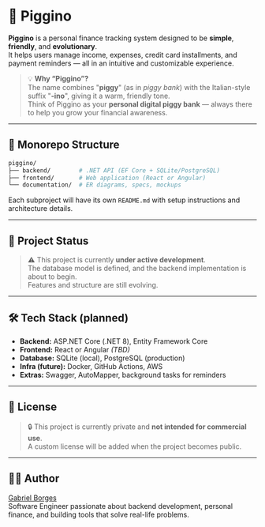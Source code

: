 # 🐷 Piggino

**Piggino** is a personal finance tracking system designed to be **simple**, **friendly**, and **evolutionary**.  
It helps users manage income, expenses, credit card installments, and payment reminders — all in an intuitive and customizable experience.

> 💡 **Why “Piggino”?**  
> The name combines "**piggy**" (as in *piggy bank*) with the Italian-style suffix "**-ino**", giving it a warm, friendly tone.  
> Think of Piggino as your **personal digital piggy bank** — always there to help you grow your financial awareness.

---

## 📁 Monorepo Structure

```bash
piggino/
├── backend/        # .NET API (EF Core + SQLite/PostgreSQL)
├── frontend/       # Web application (React or Angular)
└── documentation/  # ER diagrams, specs, mockups
```

Each subproject will have its own `README.md` with setup instructions and architecture details.

---

## 🚧 Project Status

> ⚠️ This project is currently **under active development**.  
> The database model is defined, and the backend implementation is about to begin.  
> Features and structure are still evolving.

---

## 🛠️ Tech Stack (planned)

- **Backend:** ASP.NET Core (.NET 8), Entity Framework Core
- **Frontend:** React or Angular *(TBD)*
- **Database:** SQLite (local), PostgreSQL (production)
- **Infra (future):** Docker, GitHub Actions, AWS
- **Extras:** Swagger, AutoMapper, background tasks for reminders

---

## 📄 License

> 🔒 This project is currently private and **not intended for commercial use**.  
> A custom license will be added when the project becomes public.

---

## 👨‍💻 Author

[Gabriel Borges](https://github.com/bielborgesc)  
Software Engineer passionate about backend development, personal finance, and building tools that solve real-life problems.
